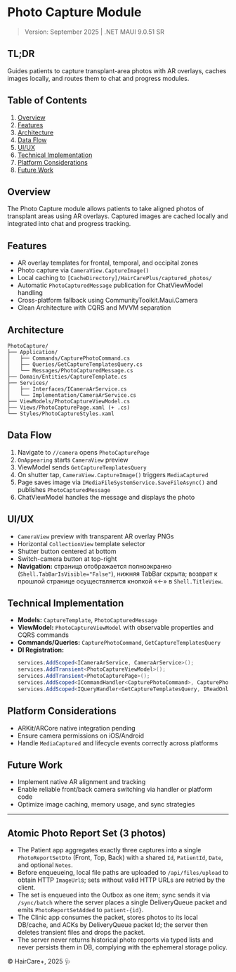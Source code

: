 # Photo Capture Module

> Version: September 2025 | .NET MAUI 9.0.51 SR

## TL;DR
Guides patients to capture transplant-area photos with AR overlays, caches images locally, and routes them to chat and progress modules.

## Table of Contents
1. [Overview](#overview)
2. [Features](#features)
3. [Architecture](#architecture)
4. [Data Flow](#data-flow)
5. [UI/UX](#uiux)
6. [Technical Implementation](#technical-implementation)
7. [Platform Considerations](#platform-considerations)
8. [Future Work](#future-work)

## Overview
The Photo Capture module allows patients to take aligned photos of transplant areas using AR overlays. Captured images are cached locally and integrated into chat and progress tracking.

## Features
- AR overlay templates for frontal, temporal, and occipital zones
- Photo capture via `CameraView.CaptureImage()`
- Local caching to `[CacheDirectory]/HairCarePlus/captured_photos/`
- Automatic `PhotoCapturedMessage` publication for ChatViewModel handling
- Cross-platform fallback using CommunityToolkit.Maui.Camera
- Clean Architecture with CQRS and MVVM separation

## Architecture
```
PhotoCapture/
├── Application/
│   ├── Commands/CapturePhotoCommand.cs
│   ├── Queries/GetCaptureTemplatesQuery.cs
│   └── Messages/PhotoCapturedMessage.cs
├── Domain/Entities/CaptureTemplate.cs
├── Services/
│   ├── Interfaces/ICameraArService.cs
│   └── Implementation/CameraArService.cs
├── ViewModels/PhotoCaptureViewModel.cs
├── Views/PhotoCapturePage.xaml (+ .cs)
└── Styles/PhotoCaptureStyles.xaml
```

## Data Flow
1. Navigate to `//camera` opens `PhotoCapturePage`
2. `OnAppearing` starts `CameraView` preview
3. ViewModel sends `GetCaptureTemplatesQuery`
4. On shutter tap, `CameraView.CaptureImage()` triggers `MediaCaptured`
5. Page saves image via `IMediaFileSystemService.SaveFileAsync()` and publishes `PhotoCapturedMessage`
6. ChatViewModel handles the message and displays the photo

## UI/UX
- `CameraView` preview with transparent AR overlay PNGs
- Horizontal `CollectionView` template selector
- Shutter button centered at bottom
- Switch-camera button at top-right
- **Navigation:** страница отображается полноэкранно (`Shell.TabBarIsVisible="False"`), нижняя TabBar скрыта; возврат к прошлой странице осуществляется кнопкой «←» в `Shell.TitleView`.

## Technical Implementation
- **Models:** `CaptureTemplate`, `PhotoCapturedMessage`
- **ViewModel:** `PhotoCaptureViewModel` with observable properties and CQRS commands
- **Commands/Queries:** `CapturePhotoCommand`, `GetCaptureTemplatesQuery`
- **DI Registration:**
  ```csharp
  services.AddScoped<ICameraArService, CameraArService>();
  services.AddTransient<PhotoCaptureViewModel>();
  services.AddTransient<PhotoCapturePage>();
  services.AddScoped<ICommandHandler<CapturePhotoCommand>, CapturePhotoHandler>();
  services.AddScoped<IQueryHandler<GetCaptureTemplatesQuery, IReadOnlyList<CaptureTemplate>>, GetTemplatesHandler>();
  ```

## Platform Considerations
- ARKit/ARCore native integration pending
- Ensure camera permissions on iOS/Android
- Handle `MediaCaptured` and lifecycle events correctly across platforms

## Future Work
- Implement native AR alignment and tracking
- Enable reliable front/back camera switching via handler or platform code
- Optimize image caching, memory usage, and sync strategies

---

## Atomic Photo Report Set (3 photos)

- The Patient app aggregates exactly three captures into a single `PhotoReportSetDto` (Front, Top, Back) with a shared `Id`, `PatientId`, `Date`, and optional `Notes`.
- Before enqueueing, local file paths are uploaded to `/api/files/upload` to obtain HTTP `ImageUrl`s; sets without valid HTTP URLs are retried by the client.
- The set is enqueued into the Outbox as one item; sync sends it via `/sync/batch` where the server places a single DeliveryQueue packet and emits `PhotoReportSetAdded` to `patient-{id}`.
- The Clinic app consumes the packet, stores photos to its local DB/cache, and ACKs by DeliveryQueue packet Id; the server then deletes transient files and drops the packet.
- The server never returns historical photo reports via typed lists and never persists them in DB, complying with the ephemeral storage policy.

© HairCare+, 2025 🩺